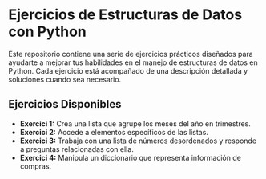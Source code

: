 # Ejercicios de Estructuras de Datos con Python

Este repositorio contiene una serie de ejercicios prácticos diseñados para ayudarte a mejorar tus habilidades en el manejo de estructuras de datos en Python. Cada ejercicio está acompañado de una descripción detallada y soluciones cuando sea necesario.

## Ejercicios Disponibles

- **Exercici 1:** Crea una lista que agrupe los meses del año en trimestres.
- **Exercici 2:** Accede a elementos específicos de las listas.
- **Exercici 3:** Trabaja con una lista de números desordenados y responde a preguntas relacionadas con ella.
- **Exercici 4:** Manipula un diccionario que representa información de compras.
